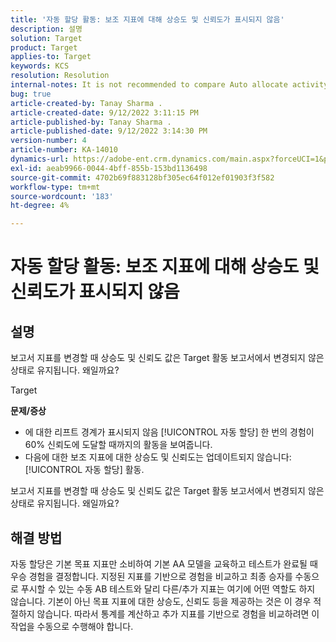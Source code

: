 ```yaml
---
title: '자동 할당 활동: 보조 지표에 대해 상승도 및 신뢰도가 표시되지 않음'
description: 설명
solution: Target
product: Target
applies-to: Target
keywords: KCS
resolution: Resolution
internal-notes: It is not recommended to compare Auto allocate activity report from Target classic because the Target classic UI does not support auto allocate reporting.
bug: true
article-created-by: Tanay Sharma .
article-created-date: 9/12/2022 3:11:15 PM
article-published-by: Tanay Sharma .
article-published-date: 9/12/2022 3:14:30 PM
version-number: 4
article-number: KA-14010
dynamics-url: https://adobe-ent.crm.dynamics.com/main.aspx?forceUCI=1&pagetype=entityrecord&etn=knowledgearticle&id=09ca1c1f-ad32-ed11-9db1-002248086735
exl-id: aeab9966-0044-4bff-855b-153bd1136498
source-git-commit: 4702b69f883128bf305ec64f012ef01903f3f582
workflow-type: tm+mt
source-wordcount: '183'
ht-degree: 4%

---
```


# 자동 할당 활동: 보조 지표에 대해 상승도 및 신뢰도가 표시되지 않음

## 설명


보고서 지표를 변경할 때 상승도 및 신뢰도 값은 Target 활동 보고서에서 변경되지 않은 상태로 유지됩니다. 왜일까요?


Target



<b>문제/증상</b>

- 에 대한 리프트 경계가 표시되지 않음 [!UICONTROL 자동 할당] 한 번의 경험이 60% 신뢰도에 도달할 때까지의 활동을 보여줍니다.
- 다음에 대한 보조 지표에 대한 상승도 및 신뢰도는 업데이트되지 않습니다: [!UICONTROL 자동 할당] 활동.


보고서 지표를 변경할 때 상승도 및 신뢰도 값은 Target 활동 보고서에서 변경되지 않은 상태로 유지됩니다. 왜일까요?


## 해결 방법




자동 할당은 기본 목표 지표만 소비하여 기본 AA 모델을 교육하고 테스트가 완료될 때 우승 경험을 결정합니다. 지정된 지표를 기반으로 경험을 비교하고 최종 승자를 수동으로 푸시할 수 있는 수동 AB 테스트와 달리 다른/추가 지표는 여기에 어떤 역할도 하지 않습니다. 기본이 아닌 목표 지표에 대한 상승도, 신뢰도 등을 제공하는 것은 이 경우 적절하지 않습니다. 따라서 통계를 계산하고 추가 지표를 기반으로 경험을 비교하려면 이 작업을 수동으로 수행해야 합니다.
